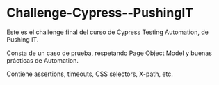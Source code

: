 # Challenge-Cypress--PushingIT

Este es el challenge final del curso de Cypress Testing Automation, de Pushing IT.

Consta de un caso de prueba, respetando Page Object Model y buenas prácticas de Automation.

Contiene assertions, timeouts, CSS selectors, X-path, etc.

